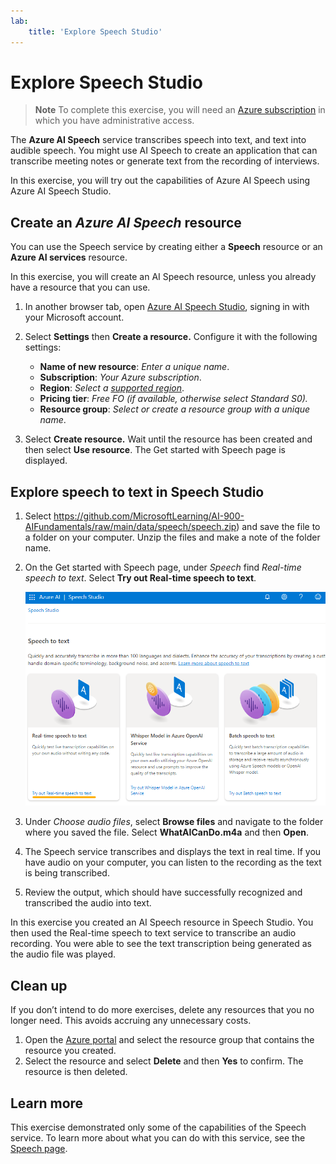 ```yaml
---
lab:
    title: 'Explore Speech Studio'
---
```


# Explore Speech Studio

> **Note**
> To complete this exercise, you will need an [Azure subscription](https://azure.microsoft.com/free?azure-portal=true) in which you have administrative access.

The **Azure AI Speech** service transcribes speech into text, and text into audible speech. You might use AI Speech to create an application that can transcribe meeting notes or generate text from the recording of interviews.

In this exercise, you will try out the capabilities of Azure AI Speech using Azure AI Speech Studio. 

## Create an *Azure AI Speech* resource

You can use the Speech service by creating either a **Speech** resource or an **Azure AI services** resource.

In this exercise, you will create an AI Speech resource, unless you already have a resource that you can use.

1. In another browser tab, open [Azure AI Speech Studio](https://speech.microsoft.com/), signing in with your Microsoft account.

1. Select **Settings** then **Create a resource.** Configure it with the following settings:
    - **Name of new resource**: *Enter a unique name*.
    - **Subscription**: *Your Azure subscription*.
    - **Region**: *Select a [supported region](https://learn.microsoft.com/azure/ai-services/speech-service/regions)*.
    - **Pricing tier**: *Free FO (if available, otherwise select Standard S0).*
    - **Resource group**: *Select or create a resource group with a unique name*.
1. Select **Create resource.** Wait until the resource has been created and then select **Use resource**. The Get started with Speech page is displayed.

## Explore speech to text in Speech Studio

1. Select https://github.com/MicrosoftLearning/AI-900-AIFundamentals/raw/main/data/speech/speech.zip) and save the file to a folder on your computer. Unzip the files and make a note of the folder name.
1. On the Get started with Speech page, under *Speech* find *Real-time speech to text*. Select **Try out Real-time speech to text**.

    ![Getting started with Speech](media/recognize-synthesize-speech/try-out-speech-to-text.png)

1. Under *Choose audio files*, select **Browse files** and navigate to the folder where you saved the file. Select **WhatAICanDo.m4a** and then **Open**.
1. The Speech service transcribes and displays the text in real time. If you have audio on your computer, you can listen to the recording as the text is being transcribed.
1. Review the output, which should have successfully recognized and transcribed the audio into text.

In this exercise you created an AI Speech resource in Speech Studio. You then used the Real-time speech to text service to transcribe an audio recording. You were able to see the text transcription being generated as the audio file was played.

## Clean up

If you don’t intend to do more exercises, delete any resources that you no longer need. This avoids accruing any unnecessary costs.

1. Open the [Azure portal]( https://portal.azure.com) and select the resource group that contains the resource you created.
1. Select the resource and select **Delete** and then **Yes** to confirm. The resource is then deleted.

## Learn more

This exercise demonstrated only some of the capabilities of the Speech service. To learn more about what you can do with this service, see the [Speech page]([https://azure.microsoft.com/services/cognitive-services/speech-services/]).
